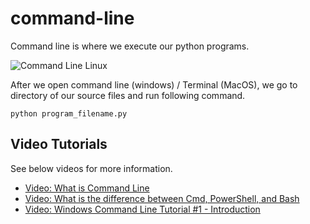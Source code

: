 # command-line

Command line is where we execute our python programs.



![Command Line Linux](../../images/command-line-linux.pnd)


After we open command line (windows) / Terminal (MacOS), we go to directory of our source files and run following command.

	python program_filename.py




## Video Tutorials
See below videos for more information.

- [Video: What is Command Line](https://youtu.be/qY4rgXIiY3U)
- [Video: What is the difference between Cmd, PowerShell, and Bash](https://youtu.be/nahtw_csB5w)
- [Video: Windows Command Line Tutorial #1 - Introduction ](https://youtu.be/8-Bnm9LxG6A)
